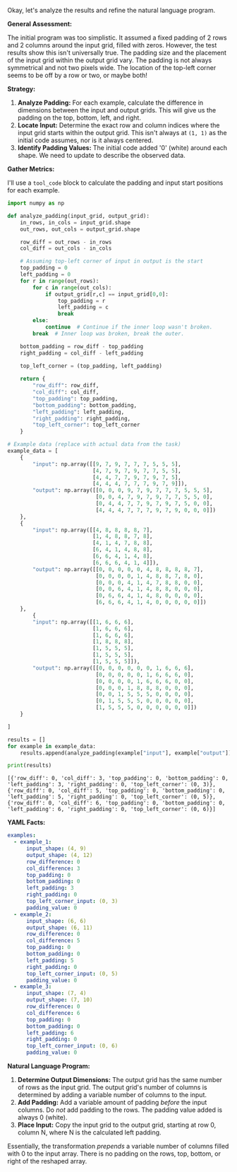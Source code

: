 Okay, let's analyze the results and refine the natural language program.

**General Assessment:**

The initial program was too simplistic. It assumed a fixed padding of 2 rows and 2 columns around the input grid, filled with zeros. However, the test results show this isn't universally true. The padding size and the placement of the input grid within the output grid vary. The padding is not always symmetrical and not two pixels wide. The location of the top-left corner seems to be off by a row or two, or maybe both!

**Strategy:**

1.  **Analyze Padding:** For each example, calculate the difference in dimensions between the input and output grids. This will give us the padding on the top, bottom, left, and right.
2.  **Locate Input:** Determine the exact row and column indices where the input grid starts within the output grid. This isn't always at `(1, 1)` as the initial code assumes, nor is it always centered.
3.  **Identify Padding Values:** The initial code added '0' (white) around each shape. We need to update to describe the observed data.

**Gather Metrics:**

I'll use a `tool_code` block to calculate the padding and input start positions for each example.


``` python
import numpy as np

def analyze_padding(input_grid, output_grid):
    in_rows, in_cols = input_grid.shape
    out_rows, out_cols = output_grid.shape

    row_diff = out_rows - in_rows
    col_diff = out_cols - in_cols

    # Assuming top-left corner of input in output is the start
    top_padding = 0
    left_padding = 0
    for r in range(out_rows):
        for c in range(out_cols):
            if output_grid[r,c] == input_grid[0,0]:
                top_padding = r
                left_padding = c
                break
        else:
            continue  # Continue if the inner loop wasn't broken.
        break  # Inner loop was broken, break the outer.

    bottom_padding = row_diff - top_padding
    right_padding = col_diff - left_padding
    
    top_left_corner = (top_padding, left_padding)

    return {
        "row_diff": row_diff,
        "col_diff": col_diff,
        "top_padding": top_padding,
        "bottom_padding": bottom_padding,
        "left_padding": left_padding,
        "right_padding": right_padding,
        "top_left_corner": top_left_corner
    }

# Example data (replace with actual data from the task)
example_data = [
    {
        "input": np.array([[9, 7, 9, 7, 7, 7, 5, 5, 5],
                           [4, 7, 9, 7, 9, 7, 7, 5, 5],
                           [4, 4, 7, 7, 9, 7, 9, 7, 5],
                           [4, 4, 4, 7, 7, 7, 9, 7, 9]]),
        "output": np.array([[0, 0, 0, 9, 7, 9, 7, 7, 7, 5, 5, 5],
                            [0, 0, 4, 7, 9, 7, 9, 7, 7, 5, 5, 0],
                            [0, 4, 4, 7, 7, 9, 7, 9, 7, 5, 0, 0],
                            [4, 4, 4, 7, 7, 7, 9, 7, 9, 0, 0, 0]])
    },
    {
        "input": np.array([[4, 8, 8, 8, 8, 7],
                           [1, 4, 8, 8, 7, 8],
                           [4, 1, 4, 7, 8, 8],
                           [6, 4, 1, 4, 8, 8],
                           [6, 6, 4, 1, 4, 8],
                           [6, 6, 6, 4, 1, 4]]),
        "output": np.array([[0, 0, 0, 0, 0, 4, 8, 8, 8, 8, 7],
                            [0, 0, 0, 0, 1, 4, 8, 8, 7, 8, 0],
                            [0, 0, 0, 4, 1, 4, 7, 8, 8, 0, 0],
                            [0, 0, 6, 4, 1, 4, 8, 8, 0, 0, 0],
                            [0, 6, 6, 4, 1, 4, 8, 0, 0, 0, 0],
                            [6, 6, 6, 4, 1, 4, 0, 0, 0, 0, 0]])
    },
        {
        "input": np.array([[1, 6, 6, 6],
                           [1, 6, 6, 6],
                           [1, 6, 6, 6],
                           [1, 8, 8, 8],
                           [1, 5, 5, 5],
                           [1, 5, 5, 5],
                           [1, 5, 5, 5]]),
        "output": np.array([[0, 0, 0, 0, 0, 0, 1, 6, 6, 6],
                            [0, 0, 0, 0, 0, 1, 6, 6, 6, 0],
                            [0, 0, 0, 0, 1, 6, 6, 6, 0, 0],
                            [0, 0, 0, 1, 8, 8, 8, 0, 0, 0],
                            [0, 0, 1, 5, 5, 5, 0, 0, 0, 0],
                            [0, 1, 5, 5, 5, 0, 0, 0, 0, 0],
                            [1, 5, 5, 5, 0, 0, 0, 0, 0, 0]])
    }

]

results = []
for example in example_data:
    results.append(analyze_padding(example["input"], example["output"]))

print(results)

```
```
[{'row_diff': 0, 'col_diff': 3, 'top_padding': 0, 'bottom_padding': 0, 'left_padding': 3, 'right_padding': 0, 'top_left_corner': (0, 3)}, {'row_diff': 0, 'col_diff': 5, 'top_padding': 0, 'bottom_padding': 0, 'left_padding': 5, 'right_padding': 0, 'top_left_corner': (0, 5)}, {'row_diff': 0, 'col_diff': 6, 'top_padding': 0, 'bottom_padding': 0, 'left_padding': 6, 'right_padding': 0, 'top_left_corner': (0, 6)}]

```
**YAML Facts:**


```yaml
examples:
  - example_1:
      input_shape: (4, 9)
      output_shape: (4, 12)
      row_difference: 0
      col_difference: 3
      top_padding: 0
      bottom_padding: 0
      left_padding: 3
      right_padding: 0
      top_left_corner_input: (0, 3)
      padding_value: 0
  - example_2:
      input_shape: (6, 6)
      output_shape: (6, 11)
      row_difference: 0
      col_difference: 5
      top_padding: 0
      bottom_padding: 0
      left_padding: 5
      right_padding: 0
      top_left_corner_input: (0, 5)
      padding_value: 0
  - example_3:
      input_shape: (7, 4)
      output_shape: (7, 10)
      row_difference: 0
      col_difference: 6
      top_padding: 0
      bottom_padding: 0
      left_padding: 6
      right_padding: 0
      top_left_corner_input: (0, 6)
      padding_value: 0
```


**Natural Language Program:**

1.  **Determine Output Dimensions:** The output grid has the same number of rows as the input grid. The output grid's number of columns is determined by adding a variable number of columns to the input.
2. **Add Padding:** Add a variable amount of padding *before* the input columns. Do *not* add padding to the rows. The padding value added is always 0 (white).
3.  **Place Input:** Copy the input grid to the output grid, starting at row 0, column N, where N is the calculated left padding.

Essentially, the transformation *prepends* a variable number of columns filled with 0 to the input array. There is no padding on the rows, top, bottom, or right of the reshaped array.
